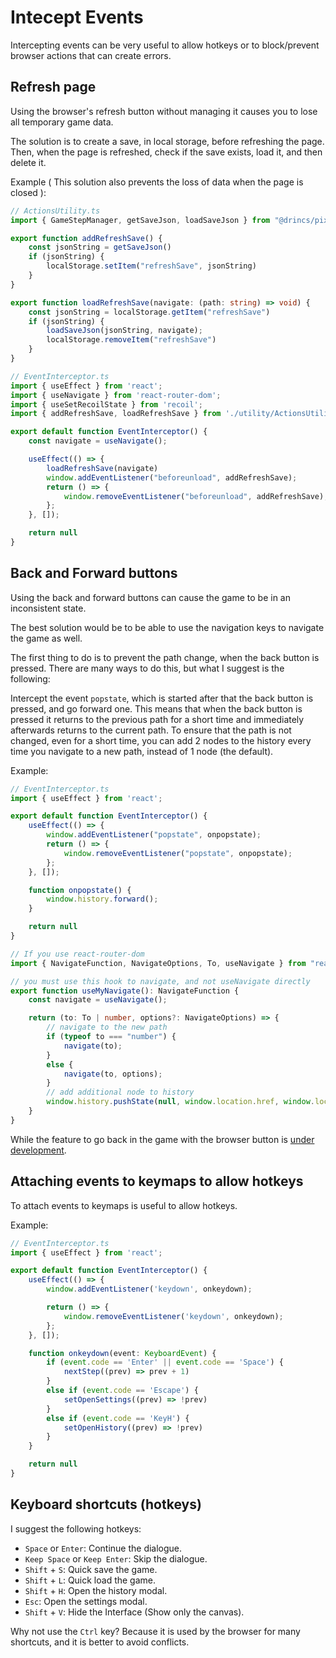 # Intecept Events

Intercepting events can be very useful to allow hotkeys or to block/prevent browser actions that can create errors.

## Refresh page

Using the browser's refresh button without managing it causes you to lose all temporary game data.

The solution is to create a save, in local storage, before refreshing the page. Then, when the page is refreshed, check if the save exists, load it, and then delete it.

Example ( This solution also prevents the loss of data when the page is closed ):

```ts
// ActionsUtility.ts
import { GameStepManager, getSaveJson, loadSaveJson } from "@drincs/pixi-vn";

export function addRefreshSave() {
    const jsonString = getSaveJson()
    if (jsonString) {
        localStorage.setItem("refreshSave", jsonString)
    }
}

export function loadRefreshSave(navigate: (path: string) => void) {
    const jsonString = localStorage.getItem("refreshSave")
    if (jsonString) {
        loadSaveJson(jsonString, navigate);
        localStorage.removeItem("refreshSave")
    }
}
```

```ts
// EventInterceptor.ts
import { useEffect } from 'react';
import { useNavigate } from 'react-router-dom';
import { useSetRecoilState } from 'recoil';
import { addRefreshSave, loadRefreshSave } from './utility/ActionsUtility';

export default function EventInterceptor() {
    const navigate = useNavigate();

    useEffect(() => {
        loadRefreshSave(navigate)
        window.addEventListener("beforeunload", addRefreshSave);
        return () => {
            window.removeEventListener("beforeunload", addRefreshSave);
        };
    }, []);

    return null
}
```

## Back and Forward buttons

Using the back and forward buttons can cause the game to be in an inconsistent state.

The best solution would be to be able to use the navigation keys to navigate the game as well.

The first thing to do is to prevent the path change, when the back button is pressed. There are many ways to do this, but what I suggest is the following:

Intercept the event `popstate`, which is started after that the back button is pressed, and go forward one. This means that when the back button is pressed it returns to the previous path for a short time and immediately afterwards returns to the current path. To ensure that the path is not changed, even for a short time, you can add 2 nodes to the history every time you navigate to a new path, instead of 1 node (the default).

Example:

```ts
// EventInterceptor.ts
import { useEffect } from 'react';

export default function EventInterceptor() {
    useEffect(() => {
        window.addEventListener("popstate", onpopstate);
        return () => {
            window.removeEventListener("popstate", onpopstate);
        };
    }, []);

    function onpopstate() {
        window.history.forward();
    }

    return null
}
```

```ts
// If you use react-router-dom
import { NavigateFunction, NavigateOptions, To, useNavigate } from "react-router-dom";

// you must use this hook to navigate, and not useNavigate directly
export function useMyNavigate(): NavigateFunction {
    const navigate = useNavigate();

    return (to: To | number, options?: NavigateOptions) => {
        // navigate to the new path
        if (typeof to === "number") {
            navigate(to);
        }
        else {
            navigate(to, options);
        }
        // add additional node to history
        window.history.pushState(null, window.location.href, window.location.href);
    }
}
```

While the feature to go back in the game with the browser button is [under development](https://github.com/DRincs-Productions/pixi-vn/issues/114).

## Attaching events to keymaps to allow hotkeys

To attach events to keymaps is useful to allow hotkeys.

Example:

```ts
// EventInterceptor.ts
import { useEffect } from 'react';

export default function EventInterceptor() {
    useEffect(() => {
        window.addEventListener('keydown', onkeydown);

        return () => {
            window.removeEventListener('keydown', onkeydown);
        };
    }, []);

    function onkeydown(event: KeyboardEvent) {
        if (event.code == 'Enter' || event.code == 'Space') {
            nextStep((prev) => prev + 1)
        }
        else if (event.code == 'Escape') {
            setOpenSettings((prev) => !prev)
        }
        else if (event.code == 'KeyH') {
            setOpenHistory((prev) => !prev)
        }
    }

    return null
}
```

## Keyboard shortcuts (hotkeys)

I suggest the following hotkeys:

* `Space` or `Enter`: Continue the dialogue.
* `Keep Space` or `Keep Enter`: Skip the dialogue.
* `Shift` + `S`: Quick save the game.
* `Shift` + `L`: Quick load the game.
* `Shift` + `H`: Open the history modal.
* `Esc`: Open the settings modal.
* `Shift` + `V`: Hide the Interface (Show only the canvas).

Why not use the `Ctrl` key? Because it is used by the browser for many shortcuts, and it is better to avoid conflicts.
